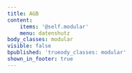 ```yaml
---
title: AGB
content:
    items: '@self.modular'
    menu: datenshutz
body_classes: modular
visible: false
bpublished: 'trueody_classes: modular'
shown_in_footer: true
---
```


